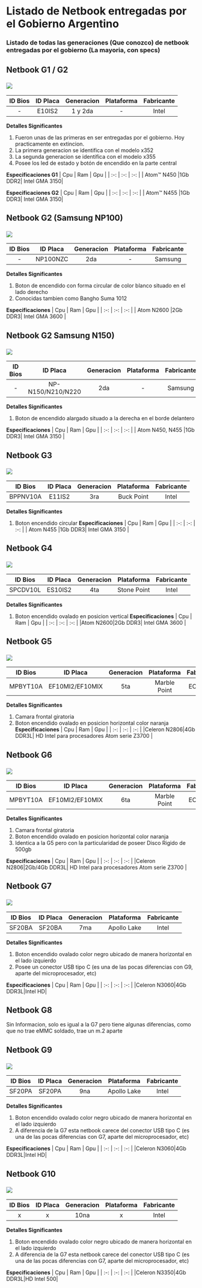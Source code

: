 
# Listado de Netbook entregadas por el Gobierno Argentino

### Listado de todas las generaciones (Que conozco) de netbook entregadas por el gobierno (La mayoria, con specs)

## Netbook G1 / G2
### ![](https://www.fontana.com.ar/wp-content/uploads/2019/04/e10i2_g2_x355.jpg)

| ID Bios | ID Placa | Generacion | Plataforma | Fabricante
| :-: | :-: | :-: | :-: | :-: |
|-|E10IS2|1 y 2da|-|Intel|

**Detalles Significantes**

1. Fueron unas de las primeras en ser entregadas por el gobierno. Hoy practicamente en extincion.
1. La primera generacion se identifica con el modelo x352
1. La segunda generacion se identifica con el modelo x355
1. Posee los led de estado y botón de encendido en la parte central

**Especificaciones G1**
| Cpu | Ram | Gpu | 
| :-: | :-: | :-: | 
| Atom™ N450 |1Gb DDR2| Intel GMA 3150|

**Especificaciones G2**
| Cpu | Ram | Gpu | 
| :-: | :-: | :-: | 
| Atom™ N455 |1Gb DDR3| Intel GMA 3150|

## Netbook G2 (Samsung NP100)
### ![](https://www.fontana.com.ar/wp-content/uploads/2019/04/np100nzc.png)
| ID Bios | ID Placa | Generacion | Plataforma | Fabricante
| :-: | :-: | :-: | :-: | :-: |
|-|NP100NZC|2da|-|Samsung|

**Detalles Significantes**
1. Boton de encendido con forma circular de color blanco situado en el lado derecho
1. Conocidas tambien como Bangho Suma 1012

**Especificaciones**
| Cpu | Ram | Gpu | 
| :-: | :-: | :-: | 
| Atom N2600 |2Gb DDR3| Intel GMA 3600 |

## Netbook G2 Samsung N150)
### ![](https://www.fontana.com.ar/wp-content/uploads/2019/04/Samsung-N150-1-300x225.jpg)

| ID Bios | ID Placa | Generacion | Plataforma | Fabricante
| :-: | :-: | :-: | :-: | :-: |
|-|	NP-N150/N210/N220|2da|-|Samsung|

**Detalles Significantes**
1. Boton de encendido alargado situado a la derecha en el borde delantero

**Especificaciones**
| Cpu | Ram | Gpu | 
| :-: | :-: | :-: | 
| Atom N450, N455 |1Gb DDR3| Intel GMA 3150 |

## Netbook G3

### ![](https://www.fontana.com.ar/wp-content/uploads/2019/04/g3-300x296.jpg)
| ID Bios | ID Placa | Generacion | Plataforma | Fabricante
| :-: | :-: | :-: | :-: | :-: |
|BPPNV10A|E11IS2|3ra|Buck Point|Intel

**Detalles Significantes**
1. Boton encendido circular
**Especificaciones**
| Cpu | Ram | Gpu | 
| :-: | :-: | :-: | 
| Atom N455 |1Gb DDR3| Intel GMA 3150 |

## Netbook G4
### ![](https://www.fontana.com.ar/wp-content/uploads/2019/04/g4.jpg)
| ID Bios | ID Placa | Generacion | Plataforma | Fabricante
| :-: | :-: | :-: | :-: | :-: |
|SPCDV10L|ES10IS2|4ta|Stone Point|Intel

**Detalles Significantes**
1. Boton encendido ovalado en posicion vertical
**Especificaciones**
| Cpu | Ram | Gpu | 
| :-: | :-: | :-: | 
|Atom  N2600|2Gb DDR3| Intel GMA 3600 |


## Netbook G5
### ![](https://www.fontana.com.ar/wp-content/uploads/2016/07/IMG-20160430-WA0002.jpg)
| ID Bios | ID Placa | Generacion | Plataforma | Fabricante
| :-: | :-: | :-: | :-: | :-: |
|MPBYT10A|EF10MI2/EF10MIX|5ta|Marble Point|ECS /Intel

**Detalles Significantes**
1. Camara frontal giratoria
1. Boton encendido ovalado en posicion horizontal color naranja
**Especificaciones**
| Cpu | Ram | Gpu | 
| :-: | :-: | :-: | 
|Celeron  N2806|4Gb DDR3L| HD Intel para procesadores Atom serie Z3700 |

## Netbook G6
### ![](https://www.fontana.com.ar/wp-content/uploads/2016/07/IMG-20160430-WA0002.jpg)
| ID Bios | ID Placa | Generacion | Plataforma | Fabricante
| :-: | :-: | :-: | :-: | :-: |
|MPBYT10A|EF10MI2/EF10MIX|6ta|Marble Point|ECS /Intel

**Detalles Significantes**
1. Camara frontal giratoria
1. Boton encendido ovalado en posicion horizontal color naranja
1. Identica a la G5 pero con la particularidad de poseer Disco Rigido de 500gb

**Especificaciones**
| Cpu | Ram | Gpu | 
| :-: | :-: | :-: | 
|Celeron  N2806|2Gb/4Gb DDR3L| HD Intel para procesadores Atom serie Z3700 |

## Netbook G7
### ![](https://www.fontana.com.ar/wp-content/uploads/2019/04/netg7.jpg)
| ID Bios | ID Placa | Generacion | Plataforma | Fabricante
| :-: | :-: | :-: | :-: | :-: |
|SF20BA|SF20BA|7ma|Apollo Lake|Intel

**Detalles Significantes**
1. Boton encendido ovalado color negro ubicado de manera horizontal en el lado izquierdo
1. Posee un conector USB tipo C (es una de las pocas diferencias con G9, aparte del microprocesador, etc)

**Especificaciones**
| Cpu | Ram | Gpu | 
| :-: | :-: | :-: | 
|Celeron N3060|4Gb DDR3L|Intel HD|

## Netbook G8
 Sin Informacion, solo es igual a la G7 pero tiene algunas diferencias, como que no trae eMMC soldado, trae un m.2 aparte

## Netbook G9
### ![](https://www.fontana.com.ar/wp-content/uploads/2019/04/SF20PA.png)
| ID Bios | ID Placa | Generacion | Plataforma | Fabricante
| :-: | :-: | :-: | :-: | :-: |
|SF20PA|SF20PA|9na|Apollo Lake|Intel

**Detalles Significantes**
1. Boton encendido ovalado color negro ubicado de manera horizontal en el lado izquierdo
1. A diferencia de la G7 esta netbook carece del conector USB tipo C (es una de las pocas diferencias con G7, aparte del microprocesador, etc)

**Especificaciones**
| Cpu | Ram | Gpu | 
| :-: | :-: | :-: | 
|Celeron N3060|4Gb DDR3L|Intel HD|

## Netbook G10
### ![](https://www.fontana.com.ar/wp-content/uploads/2019/04/SF20PA.png)
| ID Bios | ID Placa | Generacion | Plataforma | Fabricante
| :-: | :-: | :-: | :-: | :-: |
|x|x|10na|x|Intel

**Detalles Significantes**
1. Boton encendido ovalado color negro ubicado de manera horizontal en el lado izquierdo
1. A diferencia de la G7 esta netbook carece del conector USB tipo C (es una de las pocas diferencias con G7, aparte del microprocesador, etc)

**Especificaciones**
| Cpu | Ram | Gpu | 
| :-: | :-: | :-: | 
|Celeron N3350|4Gb DDR3L|HD Intel 500|
